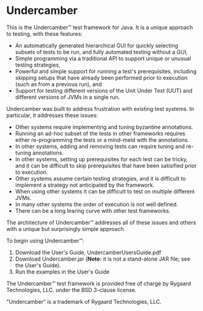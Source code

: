 # Undercamber

This is the Undercamber&trade; test framework for Java.  It is a unique approach to testing, with these features:
   - An automatically generated hierarchical GUI for quickly selecting subsets of tests to be run, and fully automated testing without a GUI,
   - Simple programming via a traditional API to support unique or unusual testing strategies,
   - Powerful and simple support for running a test's prerequisites, including skipping setups that have already been performed prior to execution (such as from a previous run), and
   - Support for testing different versions of the Unit Under Test (UUT) and different versions of JVMs in a single run.

Undercamber was built to address frustration with existing test systems.  In particular, it addresses these issues:
   - Other systems require implementing and tuning byzantine annotations.
   - Running an ad-hoc subset of the tests in other frameworks requires either re-programming the tests or a mind-meld with the annotations.
   - In other systems, adding and removing tests can require tuning and re-tuning annotations.
   - In other systems, setting up prerequisites for each test can be tricky, and it can be difficult to skip prerequisites that have been satisified prior to execution.
   - Other systems assume certain testing strategies, and it is difficult to implement a strategy not anticipated by the framework.
   - When using other systems it can be difficult to test on multiple different JVMs.
   - In many other systems the order of execution is not well defined.
   - There can be a long learing curve with other test frameworks.

The architecture of Undercamber&trade; addresses all of these issues and others with a unique but surprisingly simple approach.

To begin using Undercamber&trade;:
<ol>
   <li>Download the User's Guide, UndercamberUsersGuide.pdf</li>
   <li>Download Undercamber.jar (<b>Note:</b> it is not a stand-alone JAR file; see the User's Guide).</li>
   <li>Run the examples in the User's Guide</li>
</ol>

The Undercamber&trade; test framework is provided free of charge by Rygaard Technologies, LLC. under the BSD 3-clause license.

&quot;Undercamber&quot; is a trademark of Rygaard Technologies, LLC.
